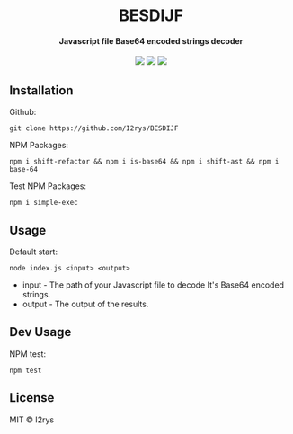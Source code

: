 <h1 align="center">BESDIJF</h1>
<h4 align="center">Javascript file Base64 encoded strings decoder</h4>
<p align="center">
	<a href="https://github.com/I2rys/BESDIJF/blob/main/LICENSE"><img src="https://img.shields.io/github/license/I2rys/BESDIJF?style=flat-square"></img></a>
	<a href="https://github.com/I2rys/BESDIJF/issues"><img src="https://img.shields.io/github/issues/I2rys/BESDIJF.svg"></img></a>
	<a href="https://nodejs.org/"><img src="https://img.shields.io/badge/-Nodejs-green?style=flat-square&logo=Node.js"></img></a>
</p>


## Installation
Github:

    git clone https://github.com/I2rys/BESDIJF
    
NPM Packages:
```
npm i shift-refactor && npm i is-base64 && npm i shift-ast && npm i base-64
```

Test NPM Packages:
```
npm i simple-exec
```

## Usage
Default start:
```
node index.js <input> <output>
```

+ input - The path of your Javascript file to decode It's Base64 encoded strings.
+ output - The output of the results.

## Dev Usage
NPM test:
```
npm test
```
    
## License
MIT © I2rys